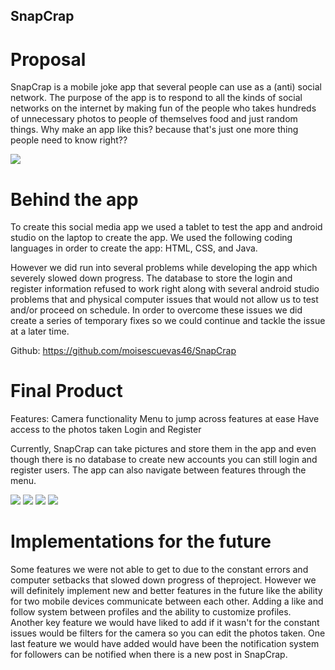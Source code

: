 ## SnapCrap

# Proposal
SnapCrap is a mobile joke app that several people can use as a (anti) social network. The purpose of the app is to respond to all the kinds of social networks on the internet by making fun of the people who takes hundreds of unnecessary photos to people of themselves food and just random things. Why make an app like this? because that's just one more thing people need to know right?? 

![](https://github.com/moisescuevas46/SnapCrap/blob/master/iPooped%20wireframe.png)

# Behind the app
To create this social media app we used a tablet to test the app and android studio on the laptop to create the app. We used the following coding languages in order to create the app: HTML, CSS, and Java.

However we did run into several problems while developing the app which severely slowed down progress. The database to store the login and register information refused to work right along with several android studio problems that and physical computer issues that would not allow us to test and/or proceed on schedule. In order to overcome these issues we did create a series of temporary fixes so we could continue and tackle the issue at a later time. 

Github: https://github.com/moisescuevas46/SnapCrap

# Final Product
Features:
Camera functionality
Menu to jump across features at ease
Have access to the photos taken
Login and Register

Currently, SnapCrap can take pictures and store them in the app and even though there is no database to create new accounts you can still login and register users. The app can also navigate between features through the menu.

![](https://github.com/moisescuevas46/SnapCrap/blob/master/Screenshot_20170413-082726%20(1).png)
![](https://github.com/moisescuevas46/SnapCrap/blob/9c0313678319e011a3d645de7a41640c61ce576b/Screenshot_20170328-091254.png)
![](https://github.com/moisescuevas46/SnapCrap/blob/9c0313678319e011a3d645de7a41640c61ce576b/Screenshot_20170328-090959.png)
![](https://github.com/moisescuevas46/SnapCrap/blob/9c0313678319e011a3d645de7a41640c61ce576b/Screenshot_20170328-091012.png)

# Implementations for the future
Some features we were not able to get to due to the constant errors and computer setbacks that slowed down progress of theproject. However we will definitely implement new and better features in the future like the ability for two mobile devices communicate between each other. Adding a like and follow system between profiles and the ability to customize profiles. Another key feature we would have liked to add if it wasn't for the constant issues would be filters for the camera so you can edit the photos taken. One last feature we would have added would have been the notification system for followers can be notified when there is a new post in SnapCrap. 
